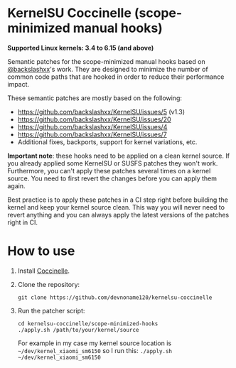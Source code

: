 # KernelSU Coccinelle (scope-minimized manual hooks)

**Supported Linux kernels: 3.4 to 6.15 (and above)**

Semantic patches for the scope-minimized manual hooks based on [@backslashxx](https://github.com/backslashxx)'s work. They are designed to minimize the number of common code paths that are hooked in order to reduce their performance impact.

These semantic patches are mostly based on the following:
- https://github.com/backslashxx/KernelSU/issues/5 (v1.3)
- https://github.com/backslashxx/KernelSU/issues/20
- https://github.com/backslashxx/KernelSU/issues/4
- https://github.com/backslashxx/KernelSU/issues/7
- Additional fixes, backports, support for kernel variations, etc.

**Important note**: these hooks need to be applied on a clean kernel source. If you already applied some KernelSU or SUSFS patches they won't work. Furthermore, you can't apply these patches several times on a kernel source. You need to first revert the changes before you can apply them again.

Best practice is to apply these patches in a CI step right before building the kernel and keep your kernel source clean. This way you will never need to revert anything and you can always apply the latest versions of the patches right in CI.

# How to use

1) Install [Coccinelle](https://coccinelle.gitlabpages.inria.fr/website/download.html).
2) Clone the repository:
    ```
    git clone https://github.com/devnoname120/kernelsu-coccinelle
    ```
3) Run the patcher script:
    ```
    cd kernelsu-coccinelle/scope-minimized-hooks
    ./apply.sh /path/to/your/kernel/source
    ```

    For example in my case my kernel source location is `~/dev/kernel_xiaomi_sm6150` so I run this: `./apply.sh ~/dev/kernel_xiaomi_sm6150`
